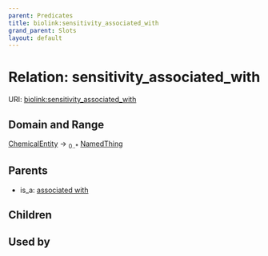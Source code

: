 ```yaml
---
parent: Predicates
title: biolink:sensitivity_associated_with
grand_parent: Slots
layout: default
---
```


# Relation: sensitivity_associated_with




URI: [biolink:sensitivity_associated_with](https://w3id.org/biolink/vocab/sensitivity_associated_with)

## Domain and Range

[ChemicalEntity](ChemicalEntity.md) ->  <sub>0..\*</sub> [NamedThing](NamedThing.md)

## Parents

 *  is_a: [associated with](associated_with.md)

## Children


## Used by

